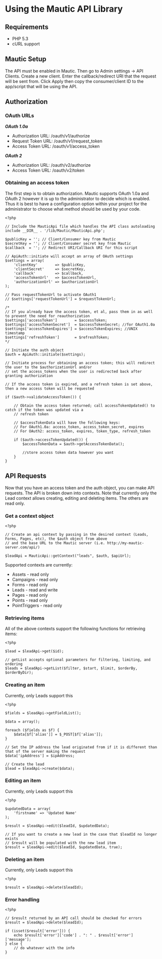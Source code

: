 # Using the Mautic API Library

## Requirements
* PHP 5.3
* cURL support

## Mautic Setup
The API must be enabled in Mautic. Then go to Admin settings -> API Clients.  Create a new client.  Enter the 
callback/redirect URI that the request will be sent from.  Click Apply then copy the consumer/client ID to the app/script
that will be using the API.

## Authorization
### OAuth URLs
***OAuth 1.0a***

* Authorization URL: /oauth/v1/authorize
* Request Token URL: /oauth/v1/request_token
* Access Token URL:  /oauth/v1/access_token

***OAuth 2***

* Authorization URL: /oauth/v2/authorize
* Access Token URL:  /oauth/v2/token
    
### Obtaining an access token
The first step is to obtain authorization.  Mautic supports OAuth 1.0a and OAuth 2 however it is up to the administrator
to decide which is enabled.  Thus it is best to have a configuration option within your project for the administrator 
to choose what method should be used by your code.

    <?php
    
    // Include the MauticApi file which handles the API class autoloading
    include __DIR__ . '/lib/Mautic/MauticApi.php';  
    
    $publicKey = ''; // Client/Consumer key from Mautic
    $secretKey = ''; // Client/Consumer secret key from Mautic
    $callback  = ''; // Redirect URI/Callback URI for this script
    
    // ApiAuth::initiate will accept an array of OAuth settings
    $settings = array(
        'clientKey'        => $publicKey,
        'clientSecret'     => $secretKey,
        'callback'         => $callback,
        'accessTokenUrl'   => $accessTokenUrl,
        'authorizationUrl' => $authorizationUrl
    );
    
    // Pass requestTokenUrl to activate OAuth1
    // $settings['requestTokenUrl'] = $requestTokenUrl;
    
    /*
    // If you already have the access token, et al, pass them in as well to prevent the need for reauthorization
    $settings['accessToken']        = $accessToken;
    $settings['accessTokenSecret']  = $accessTokenSecret; //for OAuth1.0a
    $settings['accessTokenExpires'] = $accessTokenExpires; //UNIX timestamp
    $settings['refreshToken']       = $refreshToken;
    */
    
    // Initiate the auth object
    $auth = ApiAuth::initiate($settings);

    // Initiate process for obtaining an access token; this will redirect the user to the $authorizationUrl and/or
    // set the access_tokens when the user is redirected back after granting authorization
    
    // If the access token is expired, and a refresh token is set above, then a new access token will be requested
    
    if ($auth->validateAccessToken()) {
         
        // Obtain the access token returned; call accessTokenUpdated() to catch if the token was updated via a 
        // refresh token

        // $accessTokenData will have the following keys:
        // For OAuth1.0a: access_token, access_token_secret, expires
        // For OAuth2: access_token, expires, token_type, refresh_token
        
        if ($auth->accessTokenUpdated()) {
            $accessTokenData = $auth->getAccessTokenData();
            
            //store access token data however you want
        }
    }
    
## API Requests
Now that you have an access token and the auth object, you can make API requests.  The API is broken down into contexts.
Note that currently only the Lead context allows creating, editing and deleting items.  The others are read only.

### Get a context object

    <?php
    
    // Create an api context by passing in the desired context (Leads, Forms, Pages, etc), the $auth object from above
    // and the base URL to the Mautic server (i.e. http://my-mautic-server.com/api/)

    $leadApi = MauticApi::getContext("leads", $auth, $apiUrl);
    
Supported contexts are currently:

* Assets - read only
* Campaigns - read only
* Forms - read only
* Leads - read and write
* Pages - read only
* Points - read only
* PointTriggers - read only

### Retrieving items
All of the above contexts support the following functions for retrieving items:

    <?php
    
    $lead = $leadApi->get($id);
    
    // getList accepts optional parameters for filtering, limiting, and ordering
    $leads = $leadApi->getList($filter, $start, $limit, $orderBy, $orderByDir);
    
### Creating an item
Currently, only Leads support this

    <?php
    
    $fields = $leadApi->getFieldList();
    
    $data = array();
    
    foreach ($fields as $f) {
        $data[$f['alias']] = $_POST[$f['alias']];
    }
    
    // Set the IP address the lead originated from if it is different than that of the server making the request
    $data['ipAddress'] = $ipAddress;
     
    // Create the lead 
    $lead = $leadApi->create($data);
    
### Editing an item
Currently, only Leads support this

    <?php
    
    $updatedData = array(
        'firstname' => 'Updated Name'
    );
    
    $result = $leadApi->edit($leadId, $updatedData);
    
    // If you want to create a new lead in the case that $leadId no longer exists
    // $result will be populated with the new lead item
    $result = $leadApi->edit($leadId, $updatedData, true);
    
### Deleting an item
Currently, only Leads support this

    <?php
    
    $result = $leadApi->delete($leadId);
    
### Error handling

    <?php
    
    // $result returned by an API call should be checked for errors
    $result = $leadApi->delete($leadId);
    
    if (isset($result['error'])) {
        echo $result['error']['code'] . ": " . $result['error']['message'];
    } else {
        // do whatever with the info
    }